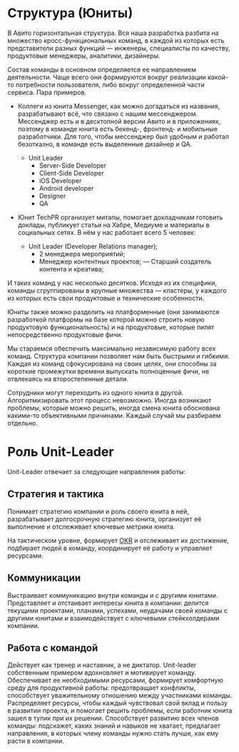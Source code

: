 # Структура (Юниты)

В Авито горизонтальная структура. Вся наша разработка разбита на множество кросс-функциональных команд, в каждой из которых есть представители разных функций — инженеры, специалисты по качеству, продуктовые менеджеры, аналитики, дизайнеры.

Состав команды в основном определяется ее направлением деятельности. Чаще всего они формируются вокруг реализации какой-то потребности пользователя, либо вокруг определенной части сервиса. Пара примеров. 

- Коллеги из юнита Messenger, как можно догадаться из названия, разрабатывают всё, что связано с нашим мессенджером. Мессенджер есть и в десктопной версии Авито и в приложениях, поэтому в команде юнита есть бекенд-, фронтенд- и мобильные разработчики. Для того, чтобы мессенджер был удобным и работал безотказно, в команде есть выделенные дизайнер и QA.

  - Unit Leader
      - Server-Side Developer
      - Client-Side Developer
      - iOS Developer
      - Android developer
      - Designer
      - QA

- Юнит TechPR организует митапы, помогает докладчикам готовить доклады, публикует статьи на Хабре, Медиуме и материалы в социальных сетях. В нём у нас работает всего 5 человек:
  - Unit Leader (Developer Relations manager);
    - 2 менеджера мероприятий;
    - Менеджер контентных проектов;
    — Старший создатель контента и креатива;

И таких команд у нас несколько десятков. Исходя из их специфики, команды сгруппированы в крупные множества — кластеры, у каждого из которых есть свои продуктовые и технические особенности.

Юниты также можно разделить на платформенные (они занимаются разработкой платформы на базе которой можно строить новую продуктовую функциональность) и на продуктовые, которые пилят непосредственно продуктовые фичи.

Мы стараемся обеспечить максимально независимую работу всех команд. Структура компании позволяет нам быть быстрыми и гибкими. Каждая из команд сфокусирована на своих целях, они способны за короткие промежутки времени выпускать полноценные фичи, не отвлекаясь на второстепенные детали.

Сотрудники могут переходить из одного юнита в другой. Алгоритмизировать этот процесс невозможно. Иногда возникают проблемы, которые можно решить, иногда смена юнита обоснована какими-то объективными причинами. Каждый случай мы разбираем отдельно.

# Роль Unit-Leader

Unit-Leader отвечает за следующие направления работы:

## Стратегия и тактика 
Понимает стратегию компании и роль своего юнита в ней, разрабатывает долгосрочную стратегию юнита, организует её выполнение и отслеживает ключевые метрики юнита.

На тактическом уровне, формирует [OKR](https://github.com/avito-tech/playbook/blob/master/goal-setting.md) и отслеживает их достижение, подбирает людей в команду, координирует её работу и управляет ресурсами.

## Коммуникации
Выстраивает коммуникацию внутри команды и с другими юнитами. Представляет и отстаивает интересы юнита в компании: делится текущими проектами, планами, успехами, неудачами своей команды с другими юнитами и взаимодействует с ключевыми стейкхолдерами компании.

## Работа с командой
Действует как тренер и наставник, а не диктатор. Unit-leader собственным примером вдохновляет и мотивирует команду. Обеспечивает ее необходимыми ресурсами, формирует комфортную среду для продуктивной работы: предотвращает конфликты, способствует уважительному отношению между участниками команды. Распределяет ресурсы, чтобы каждый чувствовал свой вклад и пользу в развитии проекта, и помогает решить проблемы, если работник юнита зашел в тупик при их решении. Способствует развитию всех членов команды: подскажет, каких знаний и навыков не хватает, предлагает направления, в которых члену команды нужно стать лучше, как ему расти в компании.
